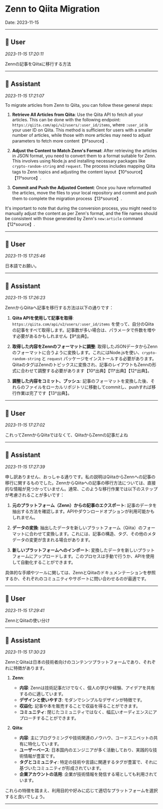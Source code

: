 # Zenn to Qiita Migration

Date: 2023-11-15

---

## 👤 User
*2023-11-15 17:20:11*

Zennの記事をQiitaに移行する方法

---

## 🤖 Assistant
*2023-11-15 17:21:07*

To migrate articles from Zenn to Qiita, you can follow these general steps:

1. **Retrieve All Articles from Qiita**: Use the Qiita API to fetch all your articles. This can be done with the following endpoint: `https://qiita.com/api/v2/users/:user_id/items`, where `:user_id` is your user ID on Qiita. This method is sufficient for users with a smaller number of articles, while those with more articles may need to adjust parameters to fetch more content【9†source】.

2. **Adjust the Content to Match Zenn's Format**: After retrieving the articles in JSON format, you need to convert them to a format suitable for Zenn. This involves using Node.js and installing necessary packages like `crypto-random-string` and `request`. The process includes mapping Qiita tags to Zenn topics and adjusting the content layout【10†source】【11†source】.

3. **Commit and Push the Adjusted Content**: Once you have reformatted the articles, move the files to your local repository and commit and push them to complete the migration process【13†source】.

It's important to note that during the conversion process, you might need to manually adjust the content as per Zenn's format, and the file names should be consistent with those generated by Zenn's `new:article` command【12†source】.

---

## 👤 User
*2023-11-15 17:25:46*

日本語でお願い。

---

## 🤖 Assistant
*2023-11-15 17:26:23*

ZennからQiitaへ記事を移行する方法は以下の通りです：

1. **Qiita APIを使用して記事を取得**: `https://qiita.com/api/v2/users/:user_id/items` を使って、自分のQiitaの記事をすべて取得します。記事数が多い場合は、パラメータで件数を増やす必要があるかもしれません【9†出典】。

2. **取得した内容をZennのフォーマットに調整**: 取得したJSONデータからZennのフォーマットに合うように変換します。これにはNode.jsを使い、`crypto-random-string` と `request` パッケージをインストールする必要があります。QiitaのタグはZennのトピックスに変換され、記事のレイアウトもZennの形式に合わせて調整する必要があります【10†出典】【11†出典】【12†出典】。

3. **調整した内容をコミット、プッシュ**: 記事のフォーマットを変換した後、それらのファイルをローカルリポジトリに移動してcommitし、pushすれば移行作業は完了です【13†出典】。

---

## 👤 User
*2023-11-15 17:27:02*

これってZennからQiitaではなくて、QiitaからZennの記事だよね

---

## 🤖 Assistant
*2023-11-15 17:27:39*

申し訳ありません、おっしゃる通りです。私の説明はQiitaからZennへの記事の移行に関するものでした。ZennからQiitaへの記事の移行方法については、直接的な情報が見つかっていません。通常、このような移行作業では以下のステップが考慮されることが多いです：

1. **元のプラットフォーム（Zenn）からの記事のエクスポート**: 記事のデータを抽出する方法を確認します。APIやダウンロードオプションが利用可能かもしれません。

2. **データの変換**: 抽出したデータを新しいプラットフォーム（Qiita）のフォーマットに合わせて変換します。これには、記事の構造、タグ、その他のメタデータの変更が含まれる場合があります。

3. **新しいプラットフォームへのインポート**: 変換したデータを新しいプラットフォームにアップロードします。このプロセスは手動で行うか、APIを使用して自動化することができます。

具体的な手順やツールに関しては、ZennとQiitaのドキュメンテーションを参照するか、それぞれのコミュニティやサポートに問い合わせるのが最適です。

---

## 👤 User
*2023-11-15 17:29:41*

ZennとQiitaの使い分け

---

## 🤖 Assistant
*2023-11-15 17:30:23*

ZennとQiitaは日本の技術者向けのコンテンツプラットフォームであり、それぞれに特徴があります。

1. **Zenn**:
   - **内容**: Zennは技術記事だけでなく、個人の学びや経験、アイデアを共有するのに適しています。
   - **デザインと使いやすさ**: モダンでシンプルなデザインが特徴です。
   - **収益化**: 記事や本を販売することで収益を得ることができます。
   - **コミュニティ**: 閉じたコミュニティではなく、幅広いオーディエンスにアプローチすることができます。

2. **Qiita**:
   - **内容**: 主にプログラミングや技術関連のノウハウ、コードスニペットの共有に特化しています。
   - **ユーザーベース**: 日本国内のエンジニアが多く活動しており、実践的な技術情報が豊富です。
   - **タグとコミュニティ**: 特定の技術や言語に関連するタグが豊富で、それに基づいたコミュニティが形成されています。
   - **企業アカウントの活用**: 企業が技術情報を発信する場としても利用されています。

これらの特徴を踏まえ、利用目的や好みに応じて適切なプラットフォームを選択すると良いでしょう。

---
